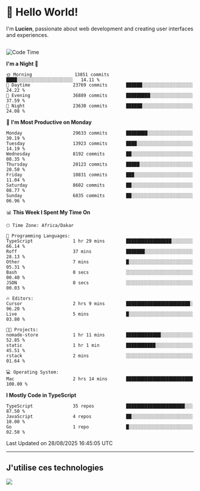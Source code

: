# 👋 Hello World!

I'm **Lucien**, passionate about web development and creating user interfaces and experiences.

##

<!--START_SECTION:waka-->
![Code Time](http://img.shields.io/badge/Code%20Time-3%2C636%20hrs%2024%20mins-blue)

**I'm a Night 🦉** 

```text
🌞 Morning                13851 commits       ████░░░░░░░░░░░░░░░░░░░░░   14.11 % 
🌆 Daytime                23769 commits       ██████░░░░░░░░░░░░░░░░░░░   24.22 % 
🌃 Evening                36889 commits       █████████░░░░░░░░░░░░░░░░   37.59 % 
🌙 Night                  23630 commits       ██████░░░░░░░░░░░░░░░░░░░   24.08 % 
```
📅 **I'm Most Productive on Monday** 

```text
Monday                   29633 commits       ████████░░░░░░░░░░░░░░░░░   30.19 % 
Tuesday                  13923 commits       ████░░░░░░░░░░░░░░░░░░░░░   14.19 % 
Wednesday                8192 commits        ██░░░░░░░░░░░░░░░░░░░░░░░   08.35 % 
Thursday                 20123 commits       █████░░░░░░░░░░░░░░░░░░░░   20.50 % 
Friday                   10831 commits       ███░░░░░░░░░░░░░░░░░░░░░░   11.04 % 
Saturday                 8602 commits        ██░░░░░░░░░░░░░░░░░░░░░░░   08.77 % 
Sunday                   6835 commits        ██░░░░░░░░░░░░░░░░░░░░░░░   06.96 % 
```


📊 **This Week I Spent My Time On** 

```text
🕑︎ Time Zone: Africa/Dakar

💬 Programming Languages: 
TypeScript               1 hr 29 mins        █████████████████░░░░░░░░   66.14 % 
Roff                     37 mins             ███████░░░░░░░░░░░░░░░░░░   28.13 % 
Other                    7 mins              █░░░░░░░░░░░░░░░░░░░░░░░░   05.31 % 
Bash                     0 secs              ░░░░░░░░░░░░░░░░░░░░░░░░░   00.40 % 
JSON                     0 secs              ░░░░░░░░░░░░░░░░░░░░░░░░░   00.03 % 

🔥 Editors: 
Cursor                   2 hrs 9 mins        ████████████████████████░   96.20 % 
Live                     5 mins              █░░░░░░░░░░░░░░░░░░░░░░░░   03.80 % 

🐱‍💻 Projects: 
nomade-store             1 hr 11 mins        █████████████░░░░░░░░░░░░   52.85 % 
static                   1 hr 1 min          ███████████░░░░░░░░░░░░░░   45.51 % 
rstack                   2 mins              ░░░░░░░░░░░░░░░░░░░░░░░░░   01.64 % 

💻 Operating System: 
Mac                      2 hrs 14 mins       █████████████████████████   100.00 % 
```

**I Mostly Code in TypeScript** 

```text
TypeScript               35 repos            ██████████████████████░░░   87.50 % 
JavaScript               4 repos             ██░░░░░░░░░░░░░░░░░░░░░░░   10.00 % 
Go                       1 repo              █░░░░░░░░░░░░░░░░░░░░░░░░   02.50 % 
```




 Last Updated on 28/08/2025 16:45:05 UTC
<!--END_SECTION:waka-->
---

## J'utilise ces technologies

<p align="left">
  <a href="https://skillicons.dev">
    <img src="https://skillicons.dev/icons?i=ts,js,go,ruby,css,scss,tailwind,react,vite,nextjs,docker,figma,ableton" />
  </a>
</p>

